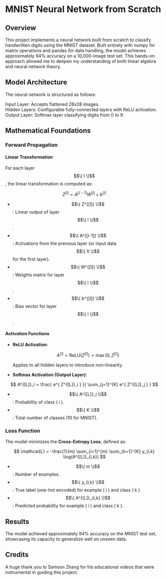 # MNIST Neural Network from Scratch

## Overview
This project implements a neural network built from scratch to classify handwritten digits using the MNIST dataset. Built entirely with numpy for matrix operations and pandas for data handling, the model achieves approximately 94% accuracy on a 10,000-image test set. This hands-on approach allowed me to deepen my understanding of both linear algebra and neural network theory.

## Model Architecture
The neural network is structured as follows:

Input Layer: Accepts flattened 28x28 images. <br/> 
Hidden Layers: Configurable fully-connected layers with ReLU activation. <br/> 
Output Layer: Softmax layer classifying digits from 0 to 9. <br/> 

## Mathematical Foundations

### Forward Propagation

#### Linear Transformation

For each layer $$\( l \)$$, the linear transformation is computed as:

$$Z^{[l]} = A^{[l-1]} W^{[l]} + b^{[l]}$$

- $$\( Z^{[l]} \)$$: Linear output of layer $$\( l \)$$.
- $$\( A^{[l-1]} \)$$: Activations from the previous layer (or input data $$\( X \)$$ for the first layer).
- $$\( W^{[l]} \)$$: Weights matrix for layer $$\( l \)$$.
- $$\( b^{[l]} \)$$: Bias vector for layer $$\( l \)$$.

#### Activation Functions

- **ReLU Activation**:

  $$A^{[l]} = \text{ReLU}(Z^{[l]}) = \max(0, Z^{[l]})$$

  Applies to all hidden layers to introduce non-linearity.

- **Softmax Activation (Output Layer)**:

$$
A^{[L]}_i = \frac{ e^{ Z^{[L]}_i } }{ \sum_{j=1}^{K} e^{ Z^{[L]}_j } }
$$

  - $$\( A^{[L]}_i \)$$: Probability of class \( i \).
  - $$\( K \)$$: Total number of classes (10 for MNIST).

### Loss Function

The model minimizes the **Cross-Entropy Loss**, defined as:

$$
\mathcal{L} = -\frac{1}{m} \sum_{i=1}^{m} \sum_{k=1}^{K} y_{i,k} \log(A^{[L]}_{i,k})
$$

- $$\( m \)$$: Number of examples.
- $$\( y_{i,k} \)$$: True label (one-hot encoded) for example \( i \) and class \( k \).
- $$\( A^{[L]}_{i,k} \)$$: Predicted probability for example \( i \) and class \( k \).
        
## Results
The model achieved approximately 94% accuracy on the MNIST test set, showcasing its capacity to generalize well on unseen data.

## Credits
A huge thank you to Samson Zhang for his educational videos that were instrumental in guiding this project.
